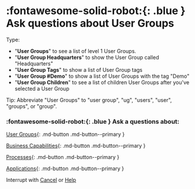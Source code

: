 # :fontawesome-solid-robot:{: .blue } Ask questions about User Groups

Type: 

- "**User Groups**" to see a list of level 1 User Groups. 
- "**User Group Headquarters**" to show the User Group called "Headquarters"
- "**User Group Tags**" to show a list of User Group tags
- "**User Group #Demo**" to show a list of User Groups with the tag "Demo"
- "**User Group Children**" to see a list of children User Groups after you've selected a User Group

Tip: Abbreviate "User Groups" to "user group", "ug", "users", "user", "groups", or "group".

### :fontawesome-solid-robot:{: .blue } Ask a questions about:

[User Groups](../help-user-group){: .md-button .md-button--primary }

[Business Capabilities](../help-business-capability){: .md-button .md-button--primary }

[Processes](../help-process){: .md-button .md-button--primary }

[Applications](../help-application){: .md-button .md-button--primary }

Interrupt with [Cancel](../cancel) or [Help](../help)
